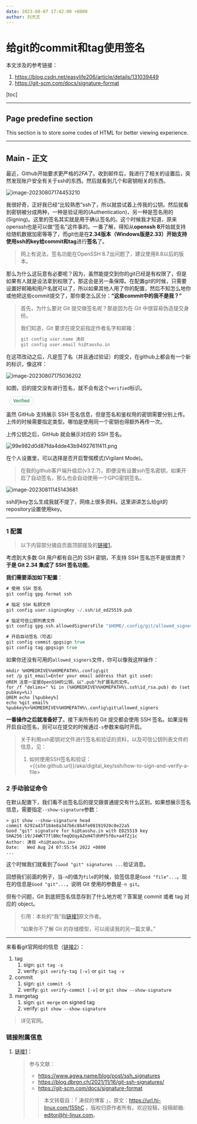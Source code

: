 ```yaml
---
date: 2023-08-07 17:42:00 +0800
author: 刘杰文
---
```


# 给git的commit和tag使用签名

本文涉及的参考链接：

1. <https://blog.csdn.net/easylife206/article/details/131039449>
2. <https://git-scm.com/docs/signature-format>



[toc]



---

## Page predefine section

This section is to store some codes of HTML for better viewing experience.

<style type="text/css">
	summary.signed-commit-badge.signed-commit-badge-large.verified {
		--color-success-fg: #1a7f37;
		--color-border-default: #d0d7de;
		--base-text-weight-medium: 500;
		font-family: -apple-system,BlinkMacSystemFont,"Segoe UI","Noto Sans",Helvetica,Arial,sans-serif,"Apple Color Emoji","Segoe UI Emoji";
		word-wrap: break-word;
		box-sizing: border-box;
		cursor: pointer;
		vertical-align: middle;
		user-select: none;
	    background: none;
	    height: 24px;
	    margin-right: 8px;
	    display: inline-block;
	    padding: 0 7px;
	    font-size: 12px;
	    font-weight: var(--base-text-weight-medium, 500);
	    white-space: nowrap;
	    border: 1px solid transparent;
	    border-radius: 2em;
	    border-color: var(--color-border-default);
	    padding-right: 10px;
	    padding-left: 10px;
	    line-height: 22px;
	    list-style: none;
	    transition: 80ms cubic-bezier(0.33, 1, 0.68, 1);
	    transition-property: color,background-color,box-shadow,border-color;
	    color: var(--color-success-fg);
	}
     summary.signed-commit-badge.signed-commit-badge-large.verified {
        margin-left: 8px;
    }
</style>



---

## Main - 正文

最近，Github开始要求更严格的*2FA*了。收到邮件后，我进行了相关的设置后，突然发现账户安全有关于ssh的东西。然后就看到几个和密钥相关的东西。

![image-20230807174453210](给git的commit和tag使用签名.assets/image-20230807174453210.png)

我很好奇，正好我已经“比较熟悉”ssh了，所以就尝试着上传我的公钥。然后就看到密钥被分成两种，一种是验证用的(Authentication)，另一种是签名用的(Signing)。这里的签名其实就是用于确认签名的。这个时候我才知道，原来openssh也是可以做“签名”这件事的。一番了解，得知从**openssh 8**开始就支持给随机数据加密等等了，而git也是在**2.34版本（Windows版是2.33）**开始支持使用ssh的key给**commit和tag**进行**签名**了。

> 网上有说法，签名功能在OpenSSH 8.7出问题了，建议使用8.8以后的版本。

那么为什么这玩意有必要呢？因为，虽然能提交到你的git已经是有权限了，但是如果有人就是设法拿到权限了，那这会是另一条保障。在配置git的时候，只需要设置好邮箱和用户名就可以了，所以如果其他人用了你的配置，然后不知怎么地你或他把这些commit提交了，那你要怎么区分：**“这些commit中的我不是我？”**

> 首先，为什么要对 Git 提交做签名呢？那是因为在 Git 中很容易伪造提交身份。
>
> 我们知道，Git 要求在提交前指定作者名字和邮箱：
>
> ```go
> git config user.name 涛叔
> git config user.email hi@taoshu.in
> ```

在这项改动之后，凡是签了名（并且通过验证）的提交，在github上都会有一个新的标识，像这样：

![image-20230807175036202](给git的commit和tag使用签名.assets/image-20230807175036202.png)

如图，旧的提交没有进行签名，就不会有这个`verified`标识。

<div style="margin:0 auto;"><summary class="signed-commit-badge signed-commit-badge-large verified ">Verified</summary></div>

虽然 GitHub 支持展示 SSH 签名信息，但是签名和鉴权用的密钥需要分别上传。上传的时候需要指定类型。哪怕是使用同一个密钥也得额外再传一次。

上传公钥之后，GitHub 就会展示对应的 SSH 签名。

![99e982d0d87fda4dde43b9492761f411.png](给git的commit和tag使用签名.assets/99e982d0d87fda4dde43b9492761f411.png)

在个人设置里，可以选择是否开启警惕模式(Vigilant Mode)。

> 在我的github客户端升级后(v3.2.7)，即便没有设置ssh签名密钥，如果开启了自动签名，那么也会自动使用一个GPG密钥签名。

![image-20230811145143681](给git的commit和tag使用签名.assets/image-20230811145143681.png)

ssh的key怎么生成我就不提了，网络上很多资料。这里讲讲怎么给git的repository设置使用key。

---

### 1 配置

> 以下内容部分摘自页面顶部提及的[链接1](https://blog.csdn.net/easylife206/article/details/131039449)。

考虑到大多数 Git 用户都有自己的 SSH 密钥，不支持 SSH 签名岂不是很浪费？**于是 Git 2.34 集成了 SSH 签名功能**。

**我们需要添加如下配置**：

```go
# 使用 SSH 签名
git config gpg.format ssh

# 指定 SSH 私钥文件
git config user.signingKey ~/.ssh/id_ed25519.pub

# 指定可信公钥列表文件
git config gpg.ssh.allowedSignersFile "$HOME/.config/git/allowed_signers"

# 开启自动签名（可选）
git config commit.gpgsign true
git config tag.gpgsign true
```

如果你还没有可用的`allowed_signers`文件，你可以像我这样操作：

``` shell
mkdir %HOMEDRIVE%%HOMEPATH%\.config\git
set /p git_email=Enter your email address that git used:
@REM 注意一定是OpenSSH的公钥，以".pub"为扩展名的文件。
for /f "delims=" %i in (%HOMEDRIVE%%HOMEPATH%\.ssh\id_rsa.pub) do (set pubkey=%i)
@REM echo [%pubkey%]
echo %git_email% %pubkey%>%HOMEDRIVE%%HOMEPATH%\.config\git\allowed_signers
```

**一番操作之后就准备好了**。接下来所有的 Git 提交都会使用 SSH 签名。如果没有开启自动签名，则可以在提交的时候通过`-s`参数来临时开启。

> 关于利用ssh密钥对文件进行签名和验证的资料，以及可信公钥列表文件的信息，见：
>
> 1. 如何使用SSH签名和验证：<{{site.github.url}}/aka/digital_key/ssh/how-to-sign-and-verify-a-file>

### 2 手动验证命令

在默认配置下，我们看不出签名后的提交跟普通提交有什么区别。如果想展示签名信息，需要指定`--show-signature`参数：

```
> git show --show-signature head
commit 6292a43f184e8a347b6c8b4fe08191920c0e22a5
Good "git" signature for hi@taoshu.in with ED25519 key SHA256:19/J4WKT7flBNcfmqQUqyAZeH4TdhMf5f0u+a4fZj1c
Author: 涛叔 <hi@taoshu.in>
Date:   Wed Aug 24 07:55:54 2022 +0800
...
```

这个时候我们就看到了`Good "git" signatures ...`验证消息。

回想我们前面的例子，当`-n`的值为`file`的时候，验签信息是`Good "file"...`。现在的信息是`Good "git"...`，说明 Git 使用的参数是`-n git`。

但有个问题，Git 到底把签名信息存到了什么地方呢？答案是 commit 或者 tag 对应的 object。

> 引用：本处的“我”指[链接1](https://blog.csdn.net/easylife206/article/details/131039449)原文作者。
>
> “如果你不了解 Git 的存储模型，可以阅读我的另一篇文章。”

---

来看看git官网给的信息（[链接2](https://git-scm.com/docs/signature-format)）：

1. tag
   1. sign: `git tag -s`
   2. verify: `git verify-tag [-v]` or `git tag -v`
2. commit
   1. sign: `git commit -S`
   2. verify: `git verify-commit [-v]` or `git show --show-signature`
3. mergetag
   1. sign: `git merge` on signed tag
   2. verify: `git show --show-signature`

> 详见官网。

### 链接附属信息

1. [链接1](https://blog.csdn.net/easylife206/article/details/131039449)：

   > 参与文献：
   >
   > - https://www.agwa.name/blog/post/ssh_signatures
   > - https://blog.dbrgn.ch/2021/11/16/git-ssh-signatures/
   > - https://git-scm.com/docs/signature-format
   >
   > > 本文转载自：「 涛叔的博客 」，原文：https://url.hi-linux.com/155hC ，版权归原作者所有。欢迎投稿，投稿邮箱: editor@hi-linux.com。